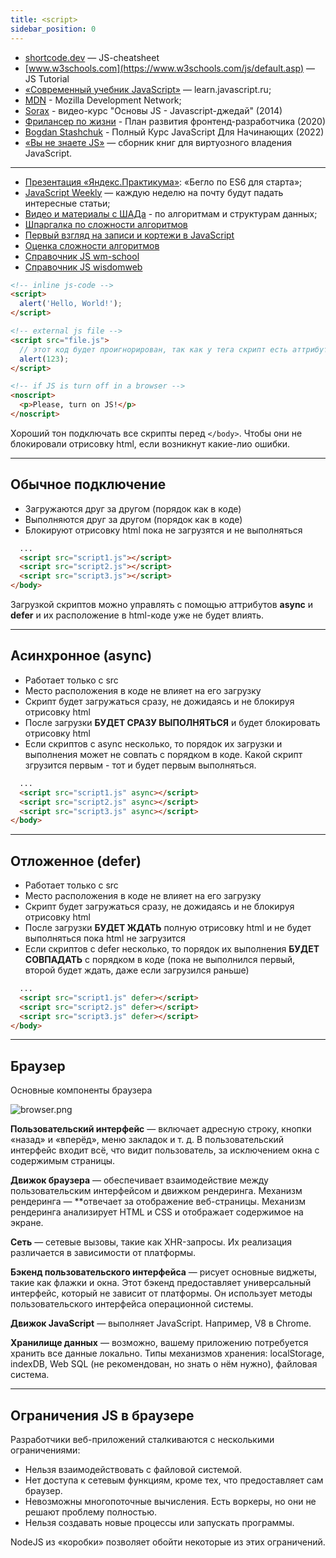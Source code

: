 ```yaml
---
title: <script>
sidebar_position: 0
---
```


- [shortcode.dev](https://shortcode.dev/javascript-cheatsheet#javascript-cheatsheet) — JS-cheatsheet
- [www.w3schools.com](https://www.w3schools.com/js/default.asp) — JS Tutorial
- [«Современный учебник JavaScript»](https://learn.javascript.ru/) — learn.javascript.ru;
- [MDN](https://developer.mozilla.org/ru/docs/Web/JavaScript) - Mozilla Development Network;
- [Sorax](https://www.youtube.com/watch?v=H6G63NKRSi8&list=PL363QX7S8MfSxcHzvkNEqMYbOyhLeWwem) - видео-курс "Основы JS - Javascript-джедай" (2014)
- [Фрилансер по жизни](https://www.youtube.com/watch?v=yJcCKuxfb2o&list=PLM6XATa8CAG7DDIBjNVd78Fv5Ueo930IV) - План развития фронтенд-разработчика (2020)
- [Bogdan Stashchuk](https://www.youtube.com/watch?v=CxgOKJh4zWE&t=2425s) - Полный Курс JavaScript Для Начинающих (2022)
- [«Вы не знаете JS»](https://github.com/azat-io/you-dont-know-js-ru) — сборник книг для виртуозного владения JavaScript.
---
- [Презентация «Яндекс.Практикума»](https://disk.yandex.ru/i/ekqxfARcwTqkwg): «Бегло по ES6 для старта»;
- [JavaScript Weekly](https://javascriptweekly.com/) — каждую неделю на почту будут падать интересные статьи;
- [Видео и материалы с ШАДа](https://www.youtube.com/playlist?list=PLJOzdkh8T5koEPv-R5W0ovmL_T2BjB1HX) -  по алгоритмам и структурам данных;
- [Шпаргалка по сложности алгоритмов](https://habr.com/ru/post/188010/)
- [Первый взгляд на записи и кортежи в JavaScript](https://habr.com/ru/post/504092/)
- [Оценка сложности алгоритмов](https://habr.com/ru/post/173821/)
- [Справочник JS wm-school](https://wm-school.ru/js/index.php)
- [Справочник JS wisdomweb](https://www.wisdomweb.ru/JS/javascript-first.php)

```html
<!-- inline js-code -->
<script>
  alert('Hello, World!');
</script>

<!-- external js file -->
<script src="file.js">
  // этот код будет проигнорирован, так как у тега скрипт есть аттрибут src
  alert(123);
</script>

<!-- if JS is turn off in a browser -->
<noscript>
  <p>Please, turn on JS!</p>
</noscript>
```

Хороший тон подключать все скрипты перед ```</body>```. Чтобы они не блокировали отрисовку html, если возникнут какие-лио ошибки.

***

## Обычное подключение

- Загружаются друг за другом (порядок как в коде)
- Выполняются друг за другом (порядок как в коде)
- Блокируют отрисовку html пока не загрузятся и не выполняться

```html
  ...
  <script src="script1.js"></script>
  <script src="script2.js"></script>
  <script src="script3.js"></script>
</body>
```

Загрузкой скриптов можно управлять с помощью аттрибутов **async** и **defer** и их расположение в html-коде уже не будет влиять.

***

## Асинхронное (async)

- Работает только с src
- Место расположения в коде не влияет на его загрузку
- Скрипт будет загружаться сразу, не дожидаясь и не блокируя отрисовку html
- После загрузки **БУДЕТ СРАЗУ ВЫПОЛНЯТЬСЯ** и будет блокировать отрисовку html
- Если скриптов с async несколько, то порядок их загрузки и выполнения может не совпать с порядком в коде. Какой скрипт згрузится первым - тот и будет первым выполняться.

```html
  ...
  <script src="script1.js" async></script>
  <script src="script2.js" async></script>
  <script src="script3.js" async></script>
</body>
```

***

## Отложенное (defer)

- Работает только с src
- Место расположения в коде не влияет на его загрузку
- Скрипт будет загружаться сразу, не дожидаясь и не блокируя отрисовку html
- После загрузки **БУДЕТ ЖДАТЬ** полную отрисовку html и не будет выполняться пока html не загрузится
- Если скриптов с defer несколько, то порядок их выполнения **БУДЕТ СОВПАДАТЬ** с порядком в коде (пока не выполнился первый, второй будет ждать, даже если загрузился раньше)

```html
  ...
  <script src="script1.js" defer></script>
  <script src="script2.js" defer></script>
  <script src="script3.js" defer></script>
</body>
```

***

## Браузер

Основные компоненты браузера

<img src="../../../../img/frontend/browser.png" alt="browser.png" />

**Пользовательский интерфейс** — включает адресную строку, кнопки «назад» и «вперёд», меню закладок и т. д. В пользовательский интерфейс входит всё, что видит пользователь, за исключением окна с содержимым страницы.

**Движок браузера** — обеспечивает взаимодействие между пользовательским интерфейсом и движком рендеринга.
Механизм рендеринга — **отвечает за отображение веб-страницы. Механизм рендеринга анализирует HTML и CSS и отображает содержимое на экране.

**Сеть** — сетевые вызовы, такие как XHR-запросы. Их реализация различается в зависимости от платформы. 

**Бэкенд пользовательского интерфейса** — рисует основные виджеты, такие как флажки и окна. Этот бэкенд предоставляет универсальный интерфейс, который не зависит от платформы. Он использует методы пользовательского интерфейса операционной системы.

**Движок JavaScript** — выполняет JavaScript. Например, V8 в Сhrome.

**Хранилище данных** — возможно, вашему приложению потребуется хранить все данные локально. Типы механизмов хранения: localStorage, indexDB, Web SQL (не рекомендован, но знать о нём нужно), файловая система.

***

## Ограничения JS в браузере

Разработчики веб-приложений сталкиваются с несколькими ограничениями:

- Нельзя взаимодействовать с файловой системой.
- Нет доступа к сетевым функциям, кроме тех, что предоставляет сам браузер.
- Невозможны многопоточные вычисления. Есть воркеры, но они не решают проблему полностью.
- Нельзя создавать новые процессы или запускать программы.

NodeJS из «коробки» позволяет обойти некоторые из этих ограничений.
